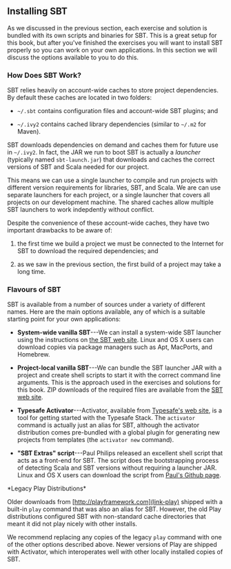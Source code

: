 ## Installing SBT

As we discussed in the previous section,
each exercise and solution is bundled with its own scripts and binaries for SBT.
This is a great setup for this book,
but after you've finished the exercises you will want to
install SBT properly so you can work on your own applications.
In this section we will discuss the options available to you to do this.

### How Does SBT Work?

SBT relies heavily on account-wide caches to store project dependencies.
By default these caches are located in two folders:

 - `~/.sbt` contains configuration files and account-wide SBT plugins; and

 - `~/.ivy2` contains cached library dependencies
   (similar to `~/.m2` for Maven).

SBT downloads dependencies on demand
and caches them for future use in `~/.ivy2`.
In fact, the JAR we run to boot SBT is actually a *launcher*
(typically named `sbt-launch.jar`) that downloads and caches
the correct versions of SBT and Scala needed for our project.

This means we can use a single launcher to compile and run
projects with different version requirements for libraries, SBT, and Scala.
We are can use separate launchers for each project,
or a single launcher that covers all projects on our development machine.
The shared caches allow multiple SBT launchers to work indepdently without conflict.

Despite the convenience of these account-wide caches,
they have two important drawbacks to be aware of:

 1. the first time we build a project we must be connected to the Internet
    for SBT to download the required dependencies; and

 2. as we saw in the previous section,
    the first build of a project may take a long time.

### Flavours of SBT

SBT is available from a number of sources under a variety of different names.
Here are the main options available,
any of which is a suitable starting point for your own applications:

 -  **System-wide vanilla SBT**---We can install a system-wide
    SBT launcher using the instructions on [the SBT web site](link-sbt-install).
    Linux and OS X users can download copies via package managers
    such as Apt, MacPorts, and Homebrew.

 -  **Project-local vanilla SBT**---We can bundle the SBT launcher JAR with a project
    and create shell scripts to start it with the correct command line arguments.
    This is the approach used in the exercises and solutions for this book.
    ZIP downloads of the required files are available from the
    [SBT web site](link-sbt-install).

 -  **Typesafe Activator**---Activator, available from
    [Typesafe's web site](link-activator-install),
    is a tool for getting started with the Typesafe Stack.
    The `activator` command is actually just an alias for SBT,
    although the activator distribution comes pre-bundled with a
    global plugin for generating new projects from templates
    (the `activator new` command).

 -  **"SBT Extras" script**---Paul Philips released an excellent
    shell script that acts as a front-end for SBT.
    The script does the bootstrapping process of detecting
    Scala and SBT versions without requiring a launcher JAR.
    Linux and OS X users can download the script from
    [Paul's Github page](link-paulp-sbt-install).

<div class="callout callout-danger">
*Legacy Play Distributions*

Older downloads from [http://playframework.com](link-play) shipped
with a built-in `play` command that was also an alias for SBT.
However, the old Play distributions configured SBT
with non-standard cache directories that meant it
did not play nicely with other installs.

We recommend replacing any copies of the legacy `play` command
with one of the other options described above.
Newer versions of Play are shipped with Activator,
which interoperates well with other
locally installed copies of SBT.
</div>
